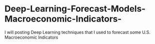 # Deep-Learning-Forecast-Models-Macroeconomic-Indicators-
I will posting Deep Learning techniques that I used to forecast some U.S. Macroeconomic Indicators
